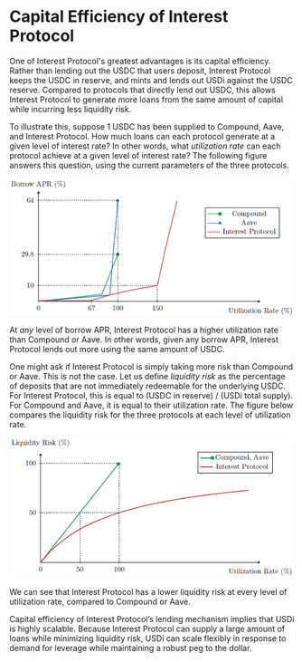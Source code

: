 # Capital Efficiency of Interest Protocol

One of Interest Protocol's greatest advantages is its capital efficiency. Rather than lending out the USDC that users deposit, Interest Protocol keeps the USDC in reserve, and mints and lends out USDi against the USDC reserve. Compared to protocols that directly lend out USDC, this allows Interest Protocol to generate more loans from the same amount of capital while incurring less liquidity risk.

To illustrate this, suppose 1 USDC has been supplied to Compound, Aave, and Interest Protocol. How much loans can each protocol generate at a given level of interest rate? In other words, what *utilization rate* can each protocol achieve at a given level of interest rate? The following figure answers this question, using the current parameters of the three protocols.

![wpFigure4.png](./wpFigure4.png)


At _any_ level of borrow APR, Interest Protocol has a higher utilization rate than Compound or Aave. In other words, given any borrow APR, Interest Protocol lends out more using the same amount of USDC.

One might ask if Interest Protocol is simply taking more risk than Compound or Aave. This is not the case. Let us define *liquidity risk* as the percentage of deposits that
are not immediately redeemable for the underlying USDC. For Interest Protocol, this is equal to (USDC in reserve) / (USDi total supply). For Compound and Aave, it is equal to their utilization rate. The figure below compares the liquidity risk for the three protocols at each level of utilization rate.


![wpFigure3.png](./wpFigure3.png)


We can see that Interest Protocol has a lower liquidity risk at every level of utilization rate, compared to Compound or Aave.

Capital efficiency of Interest Protocol’s lending mechanism implies that USDi is highly scalable. Because Interest Protocol can supply a large amount of loans while minimizing
liquidity risk, USDi can scale flexibly in response to demand for leverage while maintaining a robust peg to the dollar.
